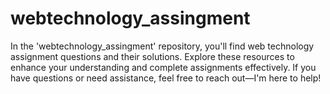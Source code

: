 # webtechnology_assingment
In the 'webtechnology_assingment' repository, you'll find web technology assignment questions and their solutions. 
Explore these resources to enhance your understanding and complete assignments effectively. 
If you have questions or need assistance, feel free to reach out—I'm here to help!
